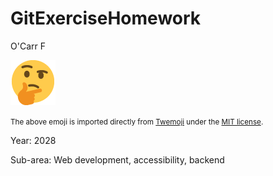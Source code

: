# GitExerciseHomework

O'Carr F

![thinking face emoji](https://raw.githubusercontent.com/twitter/twemoji/refs/heads/master/assets/72x72/1f914.png)

<small>The above emoji is imported directly from <a href="https://github.com/twitter/twemoji">Twemoji</a> under the <a href="https://github.com/twitter/twemoji/blob/master/LICENSE">MIT license</a>.</small> <!-- inline hyperlinks are weird with markdown, so i threw it in <a> tags -->

Year: 2028

Sub-area: Web development, accessibility, backend
